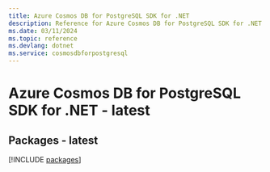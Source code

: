 ```yaml
---
title: Azure Cosmos DB for PostgreSQL SDK for .NET
description: Reference for Azure Cosmos DB for PostgreSQL SDK for .NET
ms.date: 03/11/2024
ms.topic: reference
ms.devlang: dotnet
ms.service: cosmosdbforpostgresql
---
```

# Azure Cosmos DB for PostgreSQL SDK for .NET - latest
## Packages - latest
[!INCLUDE [packages](cosmos-db-for-postgresql-index.md)]